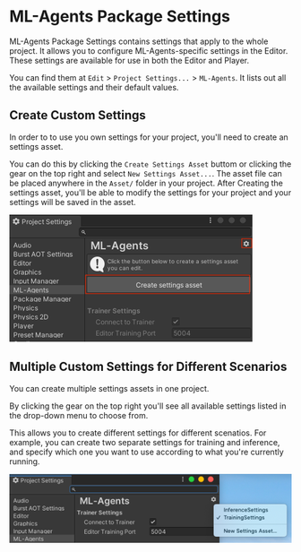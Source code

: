 # ML-Agents Package Settings

ML-Agents Package Settings contains settings that apply to the whole project.
It allows you to configure ML-Agents-specific settings in the Editor.  These settings are available for use in both the Editor and Player.

You can find them at `Edit` > `Project Settings...` > `ML-Agents`. It lists out all the available settings and their default values.


## Create Custom Settings
In order to to use you own settings for your project, you'll need to create an settings asset.

You can do this by clicking the `Create Settings Asset` buttom or clicking the gear on the top right and select `New Settings Asset...`.
The asset file can be placed anywhere in the `Asset/` folder in your project.
After Creating the settings asset, you'll be able to modify the settings for your project and your settings will be saved in the asset.

![Package Settings](images/package-settings.png)


## Multiple Custom Settings for Different Scenarios
You can create multiple settings assets in one project.

By clicking the gear on the top right you'll see all available settings listed in the drop-down menu to choose from.

This allows you to create different settings for different scenatios. For example, you can create two
separate settings for training and inference, and specify which one you want to use according to what you're currently running.

![Multiple Settings](images/multiple-settings.png)






